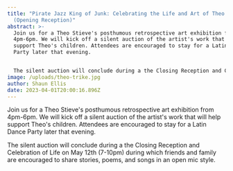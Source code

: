 ```yaml
---
title: "Pirate Jazz King of Junk: Celebrating the Life and Art of Theo Stieve
  (Opening Reception)"
abstract: >-
  Join us for a Theo Stieve's posthumous retrospective art exhibition from
  4pm-6pm. We will kick off a silent auction of the artist's work that will help
  support Theo's children. Attendees are encouraged to stay for a Latin Dance
  Party later that evening.  


  The silent auction will conclude during a the Closing Reception and Celebration of Life on May 12th (7-10pm) during which friends and family are encouraged to share stories, poems, and songs in an open mic style.
image: /uploads/theo-trike.jpg
author: Shaun Ellis
date: 2023-04-01T20:00:16.896Z
---
```

Join us for a Theo Stieve's posthumous retrospective art exhibition from 4pm-6pm. We will kick off a silent auction of the artist's work that will help support Theo's children. Attendees are encouraged to stay for a Latin Dance Party later that evening.  

The silent auction will conclude during a the Closing Reception and Celebration of Life on May 12th (7-10pm) during which friends and family are encouraged to share stories, poems, and songs in an open mic style.